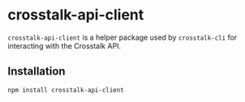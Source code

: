 crosstalk-api-client
====

`crosstalk-api-client` is a helper package used by `crosstalk-cli` for interacting with the Crosstalk API.

## Installation

    npm install crosstalk-api-client

